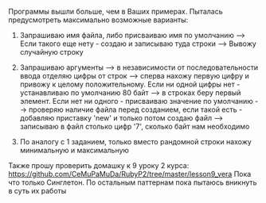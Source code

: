 Программы вышли больше, чем в Ваших примерах. Пыталась предусмотреть максимально возможные варианты:

1. Запрашиваю имя файла, либо присваиваю имя по умолчанию --> Если такого еще нету - создаю и записываю туда строки --> Вывожу случайную строку

2. Запрашиваю аргументы --> в независимости от последовательности ввода отделяю цифры от строк --> сперва нахожу первую цифру и привожу к целому положительному. Если ни одной цифры нет - устанавливаю по умолчанию 80 байт --> в строках беру первый элемент. Если нет ни одного  - присваиваю значение по умолчанию --> проверяю наличие файла перед созданием, если такой есть  - добавляю приставку 'new' и только потом создаю файл --> записываю в файл столько цифр '7', сколько байт нам необходимо

3. По аналогу с 1 заданием, только вместо рандомной строки нахожу минимальную и максимальную


Также прошу проверить домашку к 9 уроку 2 курса:
https://github.com/CeMuPaMuDa/RubyP2/tree/master/lesson9_vera
Пока что только Синглетон. По остальным паттернам пока пытаюсь вникнуть в суть их работы
